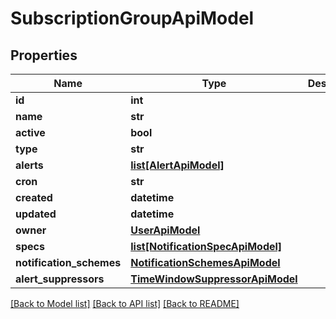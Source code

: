 # SubscriptionGroupApiModel

## Properties
Name | Type | Description | Notes
------------ | ------------- | ------------- | -------------
**id** | **int** |  | [optional] 
**name** | **str** |  | [optional] 
**active** | **bool** |  | [optional] 
**type** | **str** |  | [optional] 
**alerts** | [**list[AlertApiModel]**](AlertApiModel.md) |  | [optional] 
**cron** | **str** |  | [optional] 
**created** | **datetime** |  | [optional] 
**updated** | **datetime** |  | [optional] 
**owner** | [**UserApiModel**](UserApiModel.md) |  | [optional] 
**specs** | [**list[NotificationSpecApiModel]**](NotificationSpecApiModel.md) |  | [optional] 
**notification_schemes** | [**NotificationSchemesApiModel**](NotificationSchemesApiModel.md) |  | [optional] 
**alert_suppressors** | [**TimeWindowSuppressorApiModel**](TimeWindowSuppressorApiModel.md) |  | [optional] 

[[Back to Model list]](../README.md#documentation-for-models) [[Back to API list]](../README.md#documentation-for-api-endpoints) [[Back to README]](../README.md)


